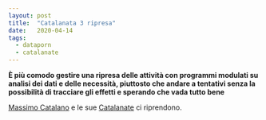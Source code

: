 ```yaml
---
layout: post
title:  "Catalanata 3 ripresa"
date:   2020-04-14
tags:
  - dataporn
  - catalanate
---
```


**È più comodo gestire una ripresa delle attività con programmi modulati su analisi dei dati e delle necessità, piuttosto che andare a tentativi senza la possibilità di tracciare gli effetti e sperando che vada tutto bene**

[Massimo Catalano](https://it.wikipedia.org/wiki/Massimo_Catalano) e le sue [Catalanate](https://youtu.be/JGpSoU66kQU) ci riprendono.
